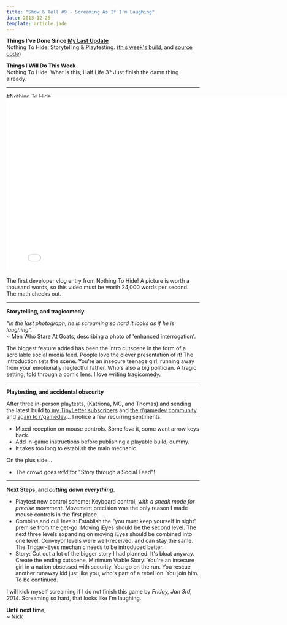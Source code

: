 ```yaml
---
title: "Show & Tell #9 - Screaming As If I'm Laughing"
date: 2013-12-28
template: article.jade
---
```


**Things I've Done Since [My Last Update](/articles/show-and-tell-8/)**    
Nothing To Hide: Storytelling & Playtesting.
([this week's build](http://ncase.s3.amazonaws.com/Game3/nothing.html), and [source code](https://github.com/nutcasenightmare/nothing-to-hide))

**Things I Will Do This Week**    
Nothing To Hide: What is this, Half Life 3? Just finish the damn thing already.

---

#Nothing To Hide

<iframe width="800" height="450" src="//www.youtube-nocookie.com/embed/kO-fDIUVovs" frameborder="0" allowfullscreen style="display:block; margin:-20px auto 20px auto;"></iframe>

The first developer vlog entry from Nothing To Hide!
A picture is worth a thousand words, so this video must be worth 24,000 words per second.
The math checks out.

---

**Storytelling, and tragicomedy.**

*“In the last photograph, he is screaming so hard it looks as if he is laughing”.*    
~ Men Who Stare At Goats, describing a photo of 'enhanced interrogation'.

The biggest feature added has been the intro cutscene in the form of a scrollable social media feed.
People love the clever presentation of it!
The introduction sets the scene. You're an insecure teenage girl, running away from your emotionally neglectful father.
Who's also a big politician.
A tragic setting, told through a comic lens. I love writing tragicomedy.

---

**Playtesting, and accidental obscurity**

After three in-person playtests, (Katriona, MC, and Thomas) and sending the latest build
[to my TinyLetter subscribers](http://tinyletter.com/nothingtohide/letters/a-late-present-to-you-from-nothing-to-hide)
and [the r/gamedev community](http://www.reddit.com/r/gamedev/comments/1tsuec/feedback_friday_61/ceb3a9o),
and [again to r/gamedev](http://www.reddit.com/r/gamedev/comments/1tv1x1/screenshot_saturday_151_2013/cebqfpr)...
I notice a few recurring sentiments.

* Mixed reception on mouse controls. Some *love* it, some want arrow keys back.
* Add in-game instructions before publishing a playable build, dummy.
* It takes too long to establish the main mechanic.

On the plus side...

* The crowd goes *wild* for "Story through a Social Feed"!

---

**Next Steps, and *cutting down everything*.**

* Playtest new control scheme: Keyboard control, *with a sneak mode for precise movement*.
Movement precision was the only reason I made mouse controls in the first place.
* Combine and cull levels: Establish the "you must keep yourself in sight" premise from the get-go.
Moving iEyes should be the second level. The next three levels expanding on moving iEyes should be combined into one level.
Conveyor levels were well-received, and can stay the same. The Trigger-Eyes mechanic needs to be introduced better.
* Story: Cut out a lot of the bigger story I had planned. It's bloat anyway. 
Create the ending cutscene.
Minimum Viable Story: You're an insecure girl in a nation obsessed with security. You go on the run.
You rescue another runaway kid just like you, who's part of a rebellion. You join him. To be continued.

I will kick myself screaming if I do not finish this game by *Friday, Jan 3rd, 2014*.
Screaming so hard, that looks like I'm laughing.

**Until next time,**    
~ Nick
